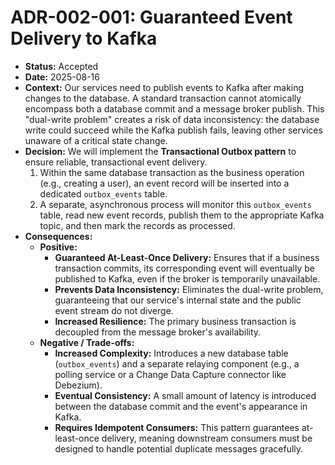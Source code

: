 # ADR-002-001: Guaranteed Event Delivery to Kafka

* **Status:** Accepted
* **Date:** 2025-08-16
* **Context:** Our services need to publish events to Kafka after making changes to the database. A standard transaction cannot atomically encompass both a database commit and a message broker publish. This "dual-write problem" creates a risk of data inconsistency: the database write could succeed while the Kafka publish fails, leaving other services unaware of a critical state change.
* **Decision:** We will implement the **Transactional Outbox pattern** to ensure reliable, transactional event delivery.
    1.  Within the same database transaction as the business operation (e.g., creating a user), an event record will be inserted into a dedicated `outbox_events` table.
    2.  A separate, asynchronous process will monitor this `outbox_events` table, read new event records, publish them to the appropriate Kafka topic, and then mark the records as processed.
* **Consequences:**
    * **Positive:**
        * **Guaranteed At-Least-Once Delivery:** Ensures that if a business transaction commits, its corresponding event will eventually be published to Kafka, even if the broker is temporarily unavailable.
        * **Prevents Data Inconsistency:** Eliminates the dual-write problem, guaranteeing that our service's internal state and the public event stream do not diverge.
        * **Increased Resilience:** The primary business transaction is decoupled from the message broker's availability.
    * **Negative / Trade-offs:**
        * **Increased Complexity:** Introduces a new database table (`outbox_events`) and a separate relaying component (e.g., a polling service or a Change Data Capture connector like Debezium).
        * **Eventual Consistency:** A small amount of latency is introduced between the database commit and the event's appearance in Kafka.
        * **Requires Idempotent Consumers:** This pattern guarantees at-least-once delivery, meaning downstream consumers must be designed to handle potential duplicate messages gracefully.